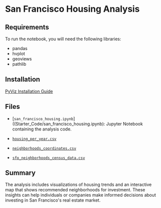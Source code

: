 # San Francisco Housing Analysis

## Requirements
To run the notebook, you will need the following libraries:

* pandas
* hvplot
* geoviews
* pathlib

## Installation
[PyViz Installation Guide](Starter_Code/PyVizInstallationGuide.md)

## Files
* [`san_francisco_housing.ipynb`]((Starter_Code/san_francisco_housing.ipynb): Jupyter Notebook containing the analysis code.

* [`housing_per_year.csv`](Starter_Code/Resources/housing_per_year.csv)

* [`neighborhoods_coordinates.csv`](Starter_Code/Resources/neighborhoods_coordinates.csv)

* [`sfo_neighborhoods_census_data.csv`](Starter_Code/Resources/sfo_neighborhoods_census_data.csv)

## Summary
The analysis includes visualizations of housing trends and an interactive map that shows recommended neighborhoods for investment. These insights can help individuals or companies make informed decisions about investing in San Francisco's real estate market.
